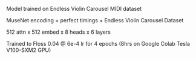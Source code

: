 Model trained on Endless Violin Carousel MIDI dataset

MuseNet encoding + perfect timings + Endless Violin Carousel Dataset

512 attn x 512 embed x 8 heads x 6 layers

Trained to Floss 0.04 @ 6e-4 lr for 4 epochs (8hrs on Google Colab Tesla V100-SXM2 GPU)
